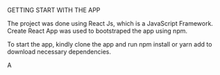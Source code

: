 GETTING START WITH THE APP

The project was done using React Js, which is a JavaScript Framework.
Create React App was used to bootstraped the app using npm.

To start the app, kindly clone the app and run npm install or yarn add to download necessary dependencies.


A

